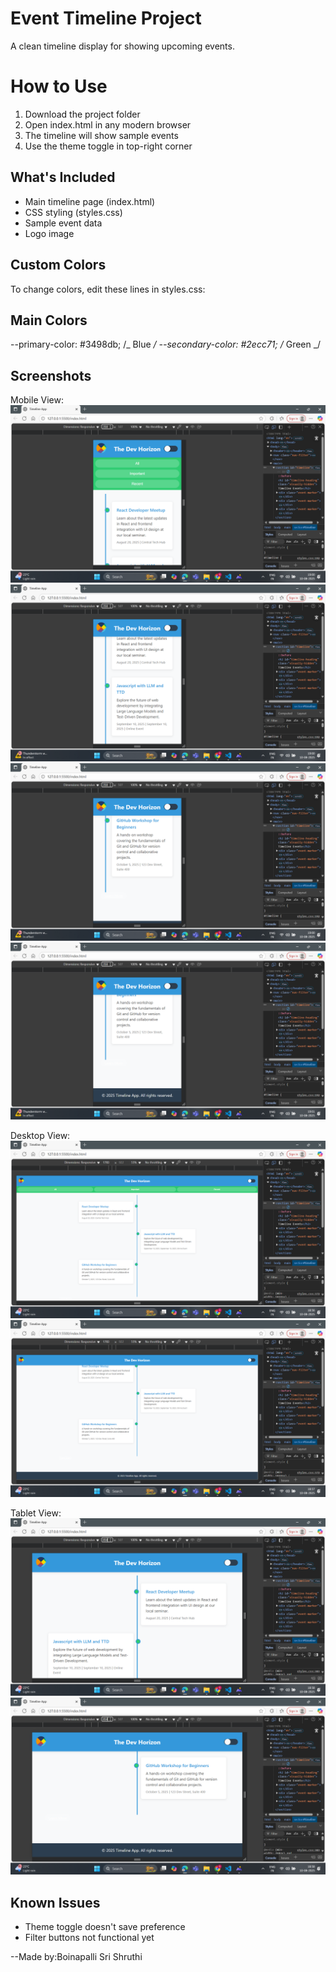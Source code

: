 # Event Timeline Project

A clean timeline display for showing upcoming events.

# How to Use

1. Download the project folder
2. Open index.html in any modern browser
3. The timeline will show sample events
4. Use the theme toggle in top-right corner

## What's Included

- Main timeline page (index.html)
- CSS styling (styles.css)
- Sample event data
- Logo image

## Custom Colors

To change colors, edit these lines in styles.css:

## Main Colors

--primary-color: #3498db; /_ Blue _/
--secondary-color: #2ecc71; /_ Green _/

## Screenshots

Mobile View:
![Mobile view](Mobile-1.png)
![Mobile view](Mobile-2.png)
![Mobile view](Mobile-3.png)
![Mobile view](Mobile-4.png)

Desktop View:
![Desktop view](Desktop-1.png)
![Desktop view](Desktop-2.png)

Tablet View:
![Tablet view](Tablet-1.png)
![Tablet view](Tablet-2.png)

## Known Issues

- Theme toggle doesn't save preference
- Filter buttons not functional yet

--Made by:Boinapalli Sri Shruthi
